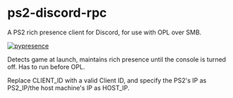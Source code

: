 # ps2-discord-rpc
A PS2 rich presence client for Discord, for use with OPL over SMB.

[![pypresence](https://img.shields.io/badge/using-pypresence-00bb88.svg?style=for-the-badge&logo=discord&logoWidth=20)](https://github.com/qwertyquerty/pypresence)

Detects game at launch, maintains rich presence until the console is turned off. Has to run before OPL.

Replace CLIENT_ID with a valid Client ID, and specify the PS2's IP as PS2_IP/the host machine's IP as HOST_IP.

